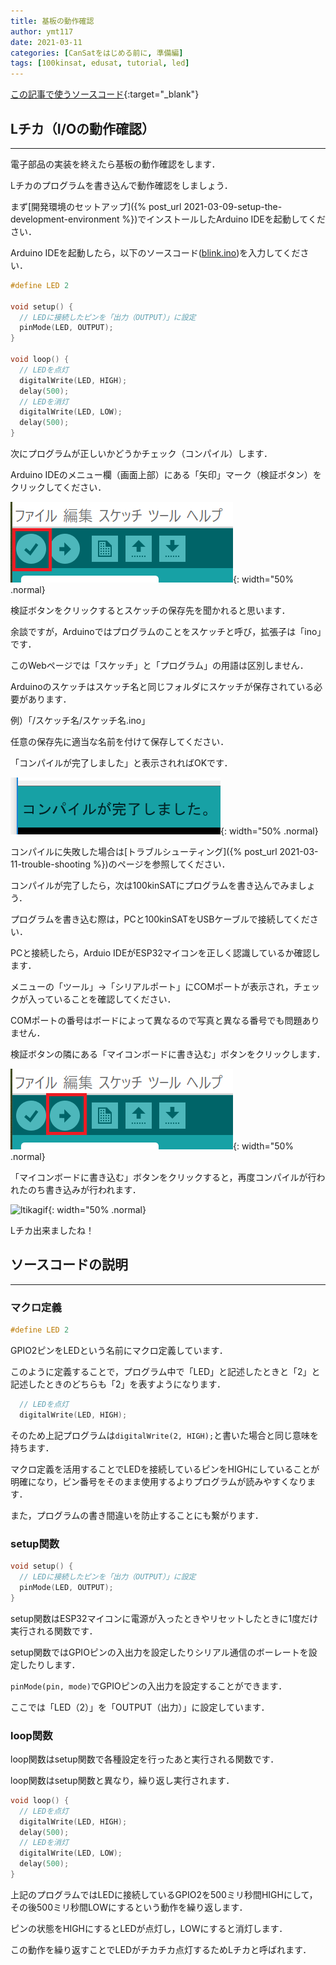 ```yaml
---
title: 基板の動作確認
author: ymt117
date: 2021-03-11
categories: [CanSatをはじめる前に, 準備編]
tags: [100kinsat, edusat, tutorial, led]
---
```



<i class="{{ site.data.post.file }}"></i>
[この記事で使うソースコード](https://github.com/100kinsat/100kinsat_ver_3_4_code/tree/main/100kinsat_blink){:target="_blank"}

## Lチカ（I/Oの動作確認）
---

電子部品の実装を終えたら基板の動作確認をします．

Lチカのプログラムを書き込んで動作確認をしましょう．

まず[開発環境のセットアップ]({% post_url 2021-03-09-setup-the-development-environment %})でインストールしたArduino IDEを起動してください．

Arduino IDEを起動したら，以下のソースコード([blink.ino](https://gist.github.com/ymt117/2b3c5da8cf7bde8671921cffae173766))を入力してください．

```cpp
#define LED 2

void setup() {
  // LEDに接続したピンを「出力（OUTPUT）」に設定
  pinMode(LED, OUTPUT);
}

void loop() {
  // LEDを点灯
  digitalWrite(LED, HIGH);
  delay(500);
  // LEDを消灯
  digitalWrite(LED, LOW);
  delay(500);
}
```
次にプログラムが正しいかどうかチェック（コンパイル）します．

Arduino IDEのメニュー欄（画面上部）にある「矢印」マーク（検証ボタン）をクリックしてください．

![ltika1](/assets/img/post/board-check/ltika1.png){: width="50% .normal}

検証ボタンをクリックするとスケッチの保存先を聞かれると思います．

余談ですが，Arduinoではプログラムのことをスケッチと呼び，拡張子は「ino」です．

このWebページでは「スケッチ」と「プログラム」の用語は区別しません．

Arduinoのスケッチはスケッチ名と同じフォルダにスケッチが保存されている必要があります．

例）「/スケッチ名/スケッチ名.ino」

任意の保存先に適当な名前を付けて保存してください．

「コンパイルが完了しました」と表示されればOKです．

![ltika2](/assets/img/post/board-check/ltika2.png){: width="50% .normal}

コンパイルに失敗した場合は[トラブルシューティング]({% post_url 2021-03-11-trouble-shooting %})のページを参照してください．

コンパイルが完了したら，次は100kinSATにプログラムを書き込んでみましょう．

プログラムを書き込む際は，PCと100kinSATをUSBケーブルで接続してください．

PCと接続したら，Arduio IDEがESP32マイコンを正しく認識しているか確認します．

メニューの「ツール」→「シリアルポート」にCOMポートが表示され，チェックが入っていることを確認してください．

COMポートの番号はボードによって異なるので写真と異なる番号でも問題ありません．

検証ボタンの隣にある「マイコンボードに書き込む」ボタンをクリックします．

![ltika](/assets/img/post/board-check/ltika.png){: width="50% .normal}

「マイコンボードに書き込む」ボタンをクリックすると，再度コンパイルが行われたのち書き込みが行われます．

![ltikagif](/assets/img/post/board-check/ltika.gif){: width="50% .normal}

Lチカ出来ましたね！

## ソースコードの説明
---

### マクロ定義

```cpp
#define LED 2
```

GPIO2ピンをLEDという名前にマクロ定義しています．

このように定義することで，プログラム中で「LED」と記述したときと「2」と記述したときのどちらも「2」を表すようになります．

```cpp
  // LEDを点灯
  digitalWrite(LED, HIGH);
```

そのため上記プログラムは`digitalWrite(2, HIGH);`と書いた場合と同じ意味を持ちます．

マクロ定義を活用することでLEDを接続しているピンをHIGHにしていることが明確になり，ピン番号をそのまま使用するよりプログラムが読みやすくなります．

また，プログラムの書き間違いを防止することにも繋がります．

### setup関数

```cpp
void setup() {
  // LEDに接続したピンを「出力（OUTPUT）」に設定
  pinMode(LED, OUTPUT);
}
```

setup関数はESP32マイコンに電源が入ったときやリセットしたときに1度だけ実行される関数です．

setup関数ではGPIOピンの入出力を設定したりシリアル通信のボーレートを設定したりします．

`pinMode(pin, mode)`でGPIOピンの入出力を設定することができます．

ここでは「LED（2）」を「OUTPUT（出力）」に設定しています．

### loop関数

loop関数はsetup関数で各種設定を行ったあと実行される関数です．

loop関数はsetup関数と異なり，繰り返し実行されます．

```cpp
void loop() {
  // LEDを点灯
  digitalWrite(LED, HIGH);
  delay(500);
  // LEDを消灯
  digitalWrite(LED, LOW);
  delay(500);
}
```

上記のプログラムではLEDに接続しているGPIO2を500ミリ秒間HIGHにして，その後500ミリ秒間LOWにするという動作を繰り返します．

ピンの状態をHIGHにするとLEDが点灯し，LOWにすると消灯します．

この動作を繰り返すことでLEDがチカチカ点灯するためLチカと呼ばれます．